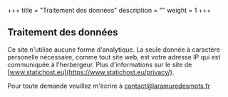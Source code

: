 +++
title = "Traitement des données"
description = ""
weight = 1
+++

## Traitement des données

Ce site n'utilise aucune forme d'analytique. La seule donnée à caractère personelle nécessaire, comme tout site web, est votre adresse IP qui est communiquée à l'herbergeur. Plus d'informations sur le site de [www.statichost.eu](https://www.statichost.eu/privacy/).

Pour toute demande veuillez m'écrire à <a href="mailto:%63%6f%6e%74%61%63%74%40%6c%61%72%61%6d%75%72%65%64%65%73%6d%6f%74%73%2e%66%72">contact&commat;laramuredesmots&period;fr</a>